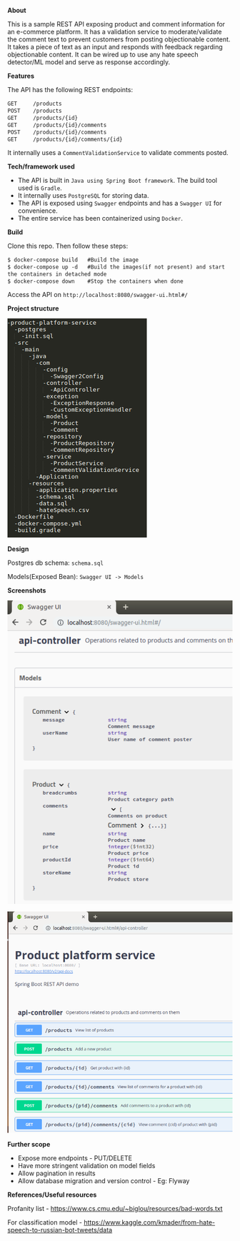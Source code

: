 **About**


This is a sample REST API exposing product and comment information for an e-commerce platform. It has a validation service to moderate/validate the comment text to prevent customers from posting objectionable content. It takes a piece of text as an input and responds with feedback regarding objectionable content. It can be wired up to use any hate speech detector/ML model and serve as response accordingly.

**Features**

The API has the following REST endpoints:
```
GET     /products
POST    /products
GET     /products/{id}
GET     /products/{id}/comments
POST    /products/{id}/comments
GET     /products/{id}/comments/{id}
```

It internally uses a `CommentValidationService` to validate comments posted.

**Tech/framework used**

- The API is built in `Java using Spring Boot framework`. The build tool used is `Gradle`.
- It internally uses `PostgreSQL` for storing data.
- The API is exposed using `Swagger` endpoints and has a `Swagger UI` for convenience.
- The entire service has been containerized using `Docker`.

**Build**

Clone this repo. Then follow these steps:
```
$ docker-compose build   #Build the image
$ docker-compose up -d   #Build the images(if not present) and start the containers in detached mode
$ docker-compose down    #Stop the containers when done
```
Access the API on `http://localhost:8080/swagger-ui.html#/`

**Project structure**

![Project structure](images/ps.png)

**Design**

Postgres db schema: `schema.sql`

Models(Exposed Bean): `Swagger UI -> Models`

**Screenshots**

![Models](images/models.png)

![API](images/API.png)


**Further scope**
- Expose more endpoints - PUT/DELETE
- Have more stringent validation on model fields
- Allow pagination in results
- Allow database migration and version control - Eg: Flyway


**References/Useful resources**

Profanity list - https://www.cs.cmu.edu/~biglou/resources/bad-words.txt

For classification model - https://www.kaggle.com/kmader/from-hate-speech-to-russian-bot-tweets/data
